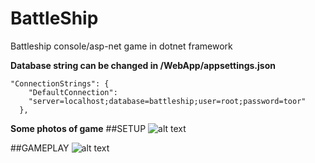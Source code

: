 # BattleShip
Battleship console/asp-net game in dotnet framework

**Database string can be changed in /WebApp/appsettings.json**

```
"ConnectionStrings": {
    "DefaultConnection":
    "server=localhost;database=battleship;user=root;password=toor"
  },
```

**Some photos of game**
##SETUP
![alt text](https://i.imgur.com/p22hUCz.jpg)

##GAMEPLAY
![alt text](https://imgur.com/WKnVgAH)

